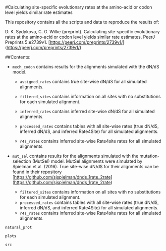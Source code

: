 #Calculating site-specific evolutionary rates at the amino-acid or codon level yields similar rate estimates

This repository contains all the scripts and data to reproduce the results of:

D. K. Sydykova, C. O. Wilke (preprint). Calculating site-specific evolutionary rates at the amino-acid or codon level yields similar rate estimates. PeerJ Preprints 5:e2739v1. [https://peerj.com/preprints/2739v1/] (https://peerj.com/preprints/2739v1/)

##Contents:

* `mech_codon` contains results for the alignments simulated with the dN/dS model.

	+ `assigned_rates` contains true site-wise dN/dS for all simulated alignments.
	
	+ `filtered_sites` contains information on all sites with no substitutions for each simulated alignment. 
	
	+ `inferred_rates` contains inferred site-wise dN/dS for all simulated alignments.
	
	+ `processed_rates` contains tables with all site-wise rates (true dN/dS, inferred dN/dS, and inferred Rate4Site) for all simulated alignments.
	
	+ `r4s_rates` contains inferred site-wise Rate4site rates for all simulated alignments. 
	 
- `mut_sel` contains results for the alignments simulated with the mutation-selection (MutSel) model. MutSel alignments were simulated by Spielman et al. (2016). True site-wise dN/dS for their alignments can be found in their repository [https://github.com/sjspielman/dnds_1rate_2rate] (https://github.com/sjspielman/dnds_1rate_2rate)

	- `filtered_sites` contains information on all sites with no substitutions for each simulated alignment. 
	- `processed_rates` contains tables with all site-wise rates (true dN/dS, inferred dN/dS, and inferred Rate4Site) for all simulated alignments.
	- `r4s_rates` contains inferred site-wise Rate4site rates for all simulated alignments. 
	
`natural_prot`

`plots`

`src`